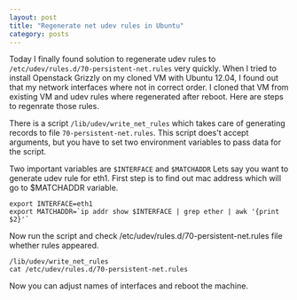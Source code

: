 ```yaml
---
layout: post
title: "Regenerate net udev rules in Ubuntu"
category: posts
---
```


Today I finally found solution to regenerate udev rules to `/etc/udev/rules.d/70-persistent-net.rules` very quickly.
When I tried to install Openstack Grizzly on my cloned VM with Ubuntu 12.04, I found out that my network interfaces where not in correct order.
I cloned that VM from existing VM and udev rules where regenerated after reboot. Here are steps to regenrate those rules.

There is a script `/lib/udev/write_net_rules` which takes care of generating records to file `70-persistent-net.rules`.
This script does't accept arguments, but you have to set two environment variables to pass data for the script.

Two important variables are `$INTERFACE` and `$MATCHADDR`
Lets say you want to generate udev rule for eth1. First step is to find out mac address which will go to $MATCHADDR variable.

    export INTERFACE=eth1
    export MATCHADDR=`ip addr show $INTERFACE | grep ether | awk '{print $2}'`

 Now run the script and check /etc/udev/rules.d/70-persistent-net.rules file whether rules appeared.

    /lib/udev/write_net_rules
    cat /etc/udev/rules.d/70-persistent-net.rules

Now you can adjust names of interfaces and reboot the machine.
  
